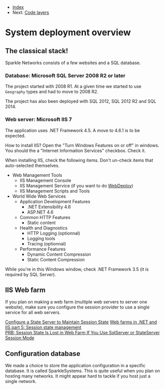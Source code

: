 
* [Index](0000-Index.md)
* Next: [Code layers](1001-Code-layers.md)

System deployment overview
===========================


The classical stack!
-----------------------

Sparkle Networks consists of a few websites and a SQL database.

### Database: Microsoft SQL Server 2008 R2 or later

The project started with 2008 R1. At a given time we started to use `Geography` types and had to move to 2008 R2.

The project has also been deployed with SQL 2012, SQL 2012 R2 and SQL 2014.

### Web server: Microsoft IIS 7

The application uses .NET Framework 4.5. A move to 4.6.1 is to be expected.

How to install IIS? Open the "Turn Windows Features on or off" in windows. You should the a "Internet Information Services" checkbox. Check it.

When installing IIS, check the following items. Don't un-check items that auto-selected themselves. 

* Web Management Tools
	* IIS Management Console
	* IIS Management Service (if you want to do [WebDeploy](https://www.iis.net/downloads/microsoft/web-deploy))
	* IIS Management Scripts and Tools
* World Wide Web Services
	* Application Development Features
		* .NET Extensibility 4.6
		*  ASP.NET 4.6
	*  Common HTTP Features
		*  Static content
	*  Health and Diagnostics
		*  HTTP Logging (optionnal)
		*  Logging tools
		*  Tracing (optionnal)
	*  Performance Features
		*  Dynamic Content Compression
		*  Static Content Compression

While you're in this Windows window, check .NET Framework 3.5 (it is required by SQL Server).


IIS Web farm
-------------------

If you plan on making a web farm (multiple web servers to server one website), make sure you configure the session provider to use a single service for all web servers.

[Configure a State Server to Maintain Session State](https://technet.microsoft.com/en-us/library/cc732412(v=ws.10).aspx)  
[Web farms in .NET and IIS part 5: Session state management](https://dotnetcodr.com/2013/07/01/web-farms-in-net-and-iis-part-5-session-state-management/)  
[PRB: Session State Is Lost in Web Farm If You Use SqlServer or StateServer Session Mode](https://support.microsoft.com/en-gb/kb/325056)  


Configuration database
----------------------------

We made a choice to store the application configuration in a specific database. It is called SparkleSystems. This is quite useful when you plan on hosting many networks. It might appear hard to tackle if you host just a single network.











